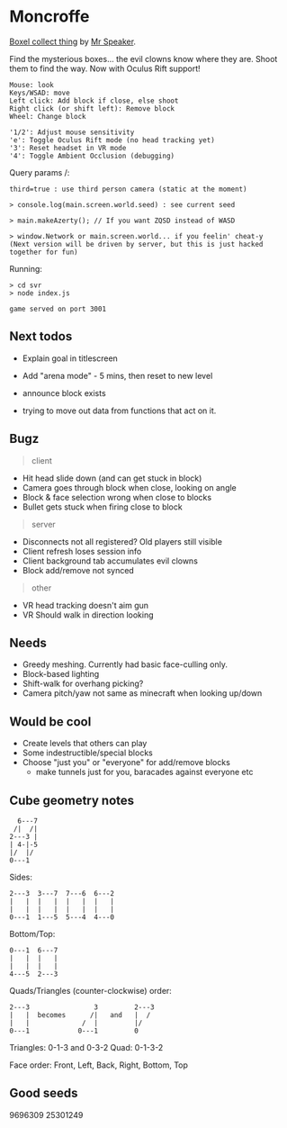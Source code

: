 # Moncroffe

[Boxel collect thing](http://www.mrspeaker.net/dev/game/moncroffe) by [Mr Speaker](http://twitter.com/mrspeaker).

Find the mysterious boxes... the evil clowns know where they are. Shoot them to find the way.
Now with Oculus Rift support!


	Mouse: look
	Keys/WSAD: move
	Left click: Add block if close, else shoot
	Right click (or shift left): Remove block
	Wheel: Change block

	'1/2': Adjust mouse sensitivity
	'e': Toggle Oculus Rift mode (no head tracking yet)
	'3': Reset headset in VR mode
	'4': Toggle Ambient Occlusion (debugging)

Query params /:

	third=true : use third person camera (static at the moment)

	> console.log(main.screen.world.seed) : see current seed

	> main.makeAzerty(); // If you want ZQSD instead of WASD

	> window.Network or main.screen.world... if you feelin' cheat-y
	(Next version will be driven by server, but this is just hacked together for fun)

Running:

	> cd svr
	> node index.js

	game served on port 3001

## Next todos

- Explain goal in titlescreen
- Add "arena mode" - 5 mins, then reset to new level
- announce block exists

- trying to move out data from functions that act on it.

## Bugz

> client

- Hit head slide down (and can get stuck in block)
- Camera goes through block when close, looking on angle
- Block & face selection wrong when close to blocks
- Bullet gets stuck when firing close to block

> server

- Disconnects not all registered? Old players still visible
- Client refresh loses session info
- Client background tab accumulates evil clowns
- Block add/remove not synced

> other

- VR head tracking doesn't aim gun
- VR Should walk in direction looking

## Needs

- Greedy meshing. Currently had basic face-culling only.
- Block-based lighting
- Shift-walk for overhang picking?
- Camera pitch/yaw not same as minecraft when looking up/down

## Would be cool

- Create levels that others can play
- Some indestructible/special blocks
- Choose "just you" or "everyone" for add/remove blocks
  - make tunnels just for you, baracades against everyone etc

## Cube geometry notes

	  6---7
	 /|  /|
	2---3 |
	| 4-|-5
	|/  |/
	0---1

Sides:

	2---3  3---7  7---6  6---2
	|   |  |   |  |   |  |   |
	|   |  |   |  |   |  |   |
	0---1  1---5  5---4  4---0

Bottom/Top:

	0---1  6---7
	|   |  |   |
	|   |  |   |
	4---5  2---3

Quads/Triangles (counter-clockwise) order:

	2---3                3         2---3
	|   |  becomes      /|   and   |  /
	|   |             /  |         |/
	0---1            0---1         0

Triangles: 0-1-3 and 0-3-2
Quad: 0-1-3-2

Face order: Front, Left, Back, Right, Bottom, Top

## Good seeds

9696309
25301249

